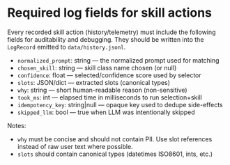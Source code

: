 # Required log fields for skill actions

Every recorded skill action (history/telemetry) must include the following
fields for auditability and debugging. They should be written into the
`LogRecord` emitted to `data/history.jsonl`.

- `normalized_prompt`: string — the normalized prompt used for matching
- `chosen_skill`: string — skill class name chosen (or null)
- `confidence`: float — selected/confidence score used by selector
- `slots`: JSON/dict — extracted slots (canonical types)
- `why`: string — short human-readable reason (non-sensitive)
- `took_ms`: int — elapsed time in milliseconds to run selection+skill
- `idempotency_key`: string|null — opaque key used to dedupe side-effects
- `skipped_llm`: bool — true when LLM was intentionally skipped

Notes:
- `why` must be concise and should not contain PII. Use slot references
  instead of raw user text where possible.
- `slots` should contain canonical types (datetimes ISO8601, ints, etc.)


